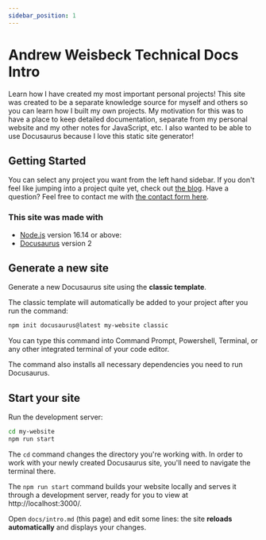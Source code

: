 ```yaml
---
sidebar_position: 1
---
```


# Andrew Weisbeck Technical Docs Intro

Learn how I have created my most important personal projects! This site was created to be a separate knowledge source for myself and others so you can learn how I built my own projects. My motivation for this was to have a place to keep detailed documentation, separate from my personal website and my other notes for JavaScript, etc. I also wanted to be able to use Docusaurus because I love this static site generator!

## Getting Started

You can select any project you want from the left hand sidebar. If you don't feel like jumping into a project quite yet, check out [the blog](https://andrewweisbeck.tech/blog). Have a question? Feel free to contact me with [the contact form here](https://andrewweisbeck.tech/contact).

### This site was made with

- [Node.js](https://nodejs.org/en/download/) version 16.14 or above:
- [Docusaurus](https://docusaurus.io) version 2

## Generate a new site

Generate a new Docusaurus site using the **classic template**.

The classic template will automatically be added to your project after you run the command:

```bash
npm init docusaurus@latest my-website classic
```

You can type this command into Command Prompt, Powershell, Terminal, or any other integrated terminal of your code editor.

The command also installs all necessary dependencies you need to run Docusaurus.

## Start your site

Run the development server:

```bash
cd my-website
npm run start
```

The `cd` command changes the directory you're working with. In order to work with your newly created Docusaurus site, you'll need to navigate the terminal there.

The `npm run start` command builds your website locally and serves it through a development server, ready for you to view at http://localhost:3000/.

Open `docs/intro.md` (this page) and edit some lines: the site **reloads automatically** and displays your changes.
